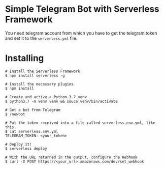 # Simple Telegram Bot with Serverless Framework

You need telegram account from which you have to get the telegram token and set it to the `serverless.yml` file.

# Installing 

```
# Install the Serverless Framework
$ npm install serverless -g

# Install the necessary plugins
$ npm install

# Create and active a Python 3.7 venv
$ python3.7 -m venv venv && souce venv/bin/activate

# Get a bot from Telegram
$ /newbot

# Put the token received into a file called serverless.env.yml, like this
$ cat serverless.env.yml
TELEGRAM_TOKEN: <your_token>

# Deploy it!
$ serverless deploy

# With the URL returned in the output, configure the Webhook
$ curl -X POST https://<your_url>.amazonaws.com/dev/set_webhook
```
